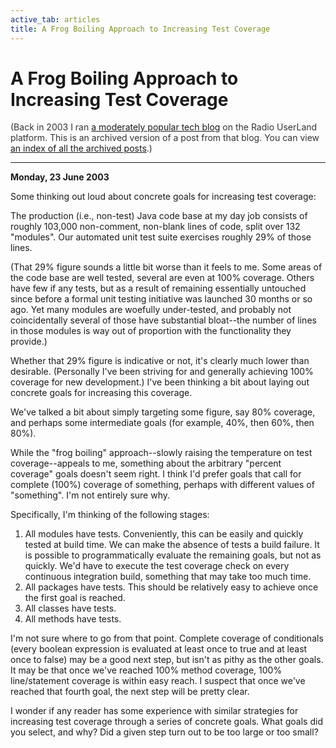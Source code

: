 ```yaml
---
active_tab: articles
title: A Frog Boiling Approach to Increasing Test Coverage
---
```

# A Frog Boiling Approach to Increasing Test Coverage

<div style="color:#333">(Back in 2003 I ran <a href="http://radio.weblogs.com/0122027/">a moderately popular tech blog</a> on the Radio UserLand platform.  This is an archived version of a post from that blog. You can view <a href="/articles/radio-blog/index.html">an index of all the archived posts</a>.)</div><hr>
<b>Monday, 23 June 2003</b>

<p>
Some thinking out loud about concrete goals for increasing test coverage:
</p><p>
The production (i.e., non-test) Java code base at my day job consists of roughly 103,000 non-comment, non-blank lines of code, split over 132 "modules".  Our automated unit test suite exercises roughly 29% of those lines.
</p><p>
(That 29% figure sounds a little bit worse than it feels to me.  Some areas of the code base are well tested, several are even at 100% coverage.  Others have few if any tests, but as a result of remaining essentially untouched since before a formal unit testing initiative was launched 30 months or so ago.  Yet many modules are woefully under-tested, and probably not coincidentally several of those have substantial bloat--the number of lines in those modules is way out of proportion with the functionality they provide.)
</p><p>
Whether that 29% figure is indicative or not, it's clearly much lower than desirable.  (Personally I've been striving for and generally achieving 100% coverage for new development.)   I've been thinking a bit about laying out concrete goals for increasing this coverage.
</p><p>
We've talked a bit about simply targeting some figure, say 80% coverage, and perhaps some intermediate goals (for example, 40%, then 60%, then 80%).
</p><p>
While the "frog boiling" approach--slowly raising the temperature on test coverage--appeals to me, something about the arbitrary "percent coverage" goals doesn't seem right.  I think I'd prefer goals that call for complete (100%) coverage of something, perhaps with different values of "something".  I'm not entirely sure why.
</p><p>
Specifically, I'm thinking of the following stages:
</p>
<ol>
<li>All modules have tests.  Conveniently, this can be easily and quickly tested at build time.  We can make the absence of tests a build failure.  It is possible to programmatically evaluate the remaining goals, but not as quickly.  We'd have to execute the test coverage check on every continuous integration build, something that may take too much time.</li>
<li>All packages have tests.  This should be relatively easy to achieve once the first goal is reached.</li>
<li>All classes have tests.</li>
<li>All methods have tests.</li>
</ol>
<p>
I'm not sure where to go from that point.  Complete coverage of conditionals (every boolean expression is evaluated at least once to true and at least once to false) may be a good next step, but isn't as pithy as the other goals.  It may be that once we've reached 100% method coverage, 100% line/statement coverage is within easy reach.  I suspect that once we've reached that fourth goal, the next step will be pretty clear.
</p><p>
I wonder if any reader has some experience with similar strategies for increasing test coverage through a series of concrete goals.  What goals did you select, and why?  Did a given step turn out to be too large or too small?
</p>
